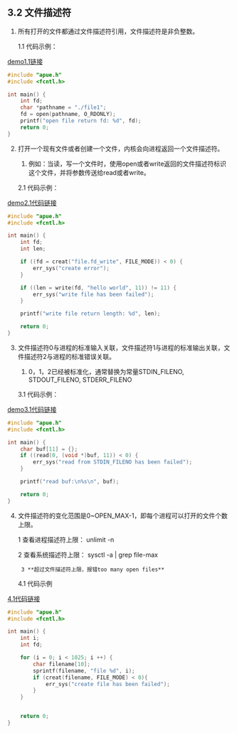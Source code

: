 ## 3.2 文件描述符
1. 所有打开的文件都通过文件描述符引用，文件描述符是非负整数。

    1.1 代码示例：

[demo1.1链接](https://gitee.com/zylwi/APUE/blob/master/Chapter-03/section0302/fd.c)

```c
#include "apue.h"
#include <fcntl.h>

int main() {
    int fd;
    char *pathname = "./file1";
    fd = open(pathname, O_RDONLY);
    printf("open file return fd: %d", fd);
    return 0;
}
```


2. 打开一个现有文件或者创建一个文件，内核会向进程返回一个文件描述符。
    
    1. 例如：当读，写一个文件时，使用open或者write返回的文件描述符标识这个文件，并将参数传送给read或者write。
    
    2.1 代码示例：

[demo2.1代码链接](https://gitee.com/zylwi/APUE/blob/master/Chapter-03/section0302/fd_write.c)	

```c
#include "apue.h"
#include <fcntl.h>

int main() {
    int fd;
    int len;

    if ((fd = creat("file.fd_write", FILE_MODE)) < 0) {
        err_sys("create error");
    }

    if ((len = write(fd, "hello world", 11)) != 11) {
        err_sys("write file has been failed");
    }

    printf("write file return length: %d", len);

    return 0;
}
```


3. 文件描述符0与进程的标准输入关联，文件描述符1与进程的标准输出关联，文件描述符2与进程的标准错误关联。

	1. 0，1，2已经被标准化，通常替换为常量STDIN_FILENO, STDOUT_FILENO, STDERR_FILENO

    3.1 代码示例：

[demo3.1代码链接](https://gitee.com/zylwi/APUE/blob/master/Chapter-03/section0302/fd_write.c)

```c
#include "apue.h"
#include <fcntl.h>

int main() {
    char buf[11] = {};
    if ((read(0, (void *)buf, 11)) < 0) {
        err_sys("read from STDIN_FILENO has been failed");
    }

    printf("read buf:\n%s\n", buf);

    return 0;
}
```
 
	
4. 文件描述符的变化范围是0~OPEN_MAX-1，即每个进程可以打开的文件个数上限。

	1 查看进程描述符上限： unlimit -n

	2 查看系统描述符上限： sysctl -a | grep file-max

        3 **超过文件描述符上限，报错too many open files**

    4.1 代码示例

[4.1代码链接](https://gitee.com/zylwi/APUE/blob/master/Chapter-03/section0302/fd_max.c#)

```c
#include "apue.h"
#include <fcntl.h>

int main() {
    int i;
    int fd;

    for (i = 0; i < 1025; i ++) {
        char filename[10];
        sprintf(filename, "file %d", i);
        if (creat(filename, FILE_MODE) < 0){
            err_sys("create file has been failed");
        }
    }


    return 0;
}
```